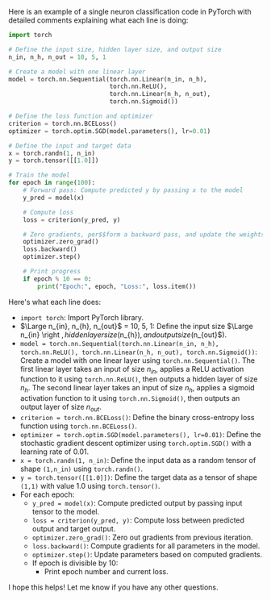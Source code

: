 Here is an example of a single neuron classification code in PyTorch with detailed comments explaining what each line is doing:

```python
import torch

# Define the input size, hidden layer size, and output size
n_in, n_h, n_out = 10, 5, 1

# Create a model with one linear layer
model = torch.nn.Sequential(torch.nn.Linear(n_in, n_h),
                            torch.nn.ReLU(),
                            torch.nn.Linear(n_h, n_out),
                            torch.nn.Sigmoid())

# Define the loss function and optimizer
criterion = torch.nn.BCELoss()
optimizer = torch.optim.SGD(model.parameters(), lr=0.01)

# Define the input and target data
x = torch.randn(1, n_in)
y = torch.tensor([[1.0]])

# Train the model
for epoch in range(100):
    # Forward pass: Compute predicted y by passing x to the model
    y_pred = model(x)

    # Compute loss
    loss = criterion(y_pred, y)

    # Zero gradients, per$$form a backward pass, and update the weights.
    optimizer.zero_grad()
    loss.backward()
    optimizer.step()

    # Print progress
    if epoch % 10 == 0:
        print("Epoch:", epoch, "Loss:", loss.item())
```

Here's what each line does:

- `import torch`: Import PyTorch library.
- $\Large n_{in}, n_{h}, n_{out}$ = 10, 5, 1: Define the input size $\Large  n_{in} \right $, hidden layer size ($n_{h}$), and output size ($n_{out}$).
- `model = torch.nn.Sequential(torch.nn.Linear(n_in, n_h), torch.nn.ReLU(), torch.nn.Linear(n_h, n_out), torch.nn.Sigmoid())`: Create a model with one linear layer using `torch.nn.Sequential()`. The first linear layer takes an input of size $n_{in}$, applies a ReLU activation function to it using `torch.nn.ReLU()`, then outputs a hidden layer of size $n_{h}$. The second linear layer takes an input of size $n_{h}$, applies a sigmoid activation function to it using `torch.nn.Sigmoid()`, then outputs an output layer of size $n_{out}$.
- `criterion = torch.nn.BCELoss()`: Define the binary cross-entropy loss function using `torch.nn.BCELoss()`.
- `optimizer = torch.optim.SGD(model.parameters(), lr=0.01)`: Define the stochastic gradient descent optimizer using `torch.optim.SGD()` with a learning rate of 0.01.
- `x = torch.randn(1, n_in)`: Define the input data as a random tensor of shape `(1,n_in)` using `torch.randn()`.
- `y = torch.tensor([[1.0]])`: Define the target data as a tensor of shape `(1,1)` with value 1.0 using `torch.tensor()`.
- For each epoch:
    - `y_pred = model(x)`: Compute predicted output by passing input tensor to the model.
    - `loss = criterion(y_pred, y)`: Compute loss between predicted output and target output.
    - `optimizer.zero_grad()`: Zero out gradients from previous iteration.
    - `loss.backward()`: Compute gradients for all parameters in the model.
    - `optimizer.step()`: Update parameters based on computed gradients.
    - If epoch is divisible by 10:
        - Print epoch number and current loss.

I hope this helps! Let me know if you have any other questions.